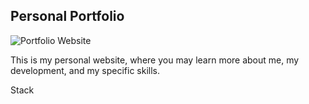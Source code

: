 ## Personal Portfolio

![Portfolio Website]()

This is my personal website, where you may learn more about me, my development, and my specific skills.

Stack
